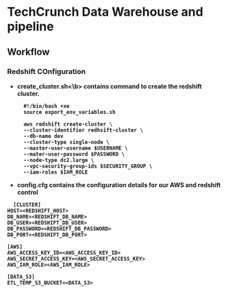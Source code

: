 # TechCrunch Data Warehouse and pipeline
## Workflow

### Redshift COnfiguration
- <b>create_cluster.sh<\b> contains command to create the redshift cluster.
  ```
    #!/bin/bash +xe
    source export_env_variables.sh

    aws redshift create-cluster \
    --cluster-identifier redhsift-cluster \
    --db-name dev
    --cluster-type single-node \
    --master-user-username $USERNAME \
    --mater-user-password $PASSWORD \
    --node-type dc2.large \
    --vpc-security-group-ids $SECURITY_GROUP \
    --iam-roles $IAM_ROLE
  ```
 - config.cfg contains the configuration details for our AWS and redshift control
  ```
    [CLUSTER]
  HOST=<REDSHIFT_HOST>
  DB_NAME=<REDSHIFT_DB_NAME>
  DB_USER=<REDSHIFT_DB_USER>
  DB_PASSWORD=<REDSHIFT_DB_PASSWORD>
  DB_PORT=<REDSHIFT_DB_PORT>

  [AWS]
  AWS_ACCESS_KEY_ID=<AWS_ACCESS_KEY_ID>
  AWS_SECRET_ACCESS_KEY=<AWS_SECRET_ACCESS_KEY>
  AWS_IAM_ROLE=<AWS_IAM_ROLE>

  [DATA_S3]
  ETL_TEMP_S3_BUCKET=<DATA_S3>
 ```
